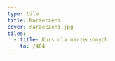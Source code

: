 ```yaml
---
type: tile
title: Narzeczeni
cover: narzeczeni.jpg
tiles:
  - title: Kurs dla narzeczonych
    to: /404
---
```

